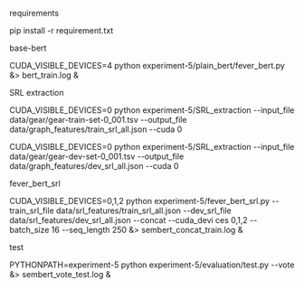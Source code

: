 requirements

pip install -r requirement.txt

base-bert

CUDA_VISIBLE_DEVICES=4 python experiment-5/plain_bert/fever_bert.py &> bert_train.log &

SRL extraction

CUDA_VISIBLE_DEVICES=0 python experiment-5/SRL_extraction --input_file data/gear/gear-train-set-0_001.tsv --output_file data/graph_features/train_srl_all.json --cuda 0 

CUDA_VISIBLE_DEVICES=0 python experiment-5/SRL_extraction --input_file data/gear/gear-dev-set-0_001.tsv --output_file data/graph_features/dev_srl_all.json --cuda 0

fever_bert_srl

CUDA_VISIBLE_DEVICES=0,1,2 python experiment-5/fever_bert_srl.py --train_srl_file data/srl_features/train_srl_all.json --dev_srl_file data/srl_features/dev_srl_all.json --concat --cuda_devi
ces 0,1,2 --batch_size 16 --seq_length 250 &> sembert_concat_train.log &

test

PYTHONPATH=experiment-5 python experiment-5/evaluation/test.py --vote &> sembert_vote_test.log &

